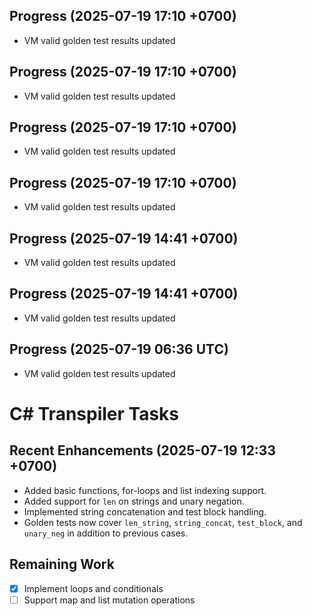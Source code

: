 ## Progress (2025-07-19 17:10 +0700)
- VM valid golden test results updated

## Progress (2025-07-19 17:10 +0700)
- VM valid golden test results updated

## Progress (2025-07-19 17:10 +0700)
- VM valid golden test results updated

## Progress (2025-07-19 17:10 +0700)
- VM valid golden test results updated

## Progress (2025-07-19 14:41 +0700)
- VM valid golden test results updated

## Progress (2025-07-19 14:41 +0700)
- VM valid golden test results updated

## Progress (2025-07-19 06:36 UTC)
- VM valid golden test results updated

# C# Transpiler Tasks

## Recent Enhancements (2025-07-19 12:33 +0700)
- Added basic functions, for-loops and list indexing support.
- Added support for `len` on strings and unary negation.
- Implemented string concatenation and test block handling.
- Golden tests now cover `len_string`, `string_concat`, `test_block`, and `unary_neg` in addition to previous cases.

## Remaining Work
- [x] Implement loops and conditionals
- [ ] Support map and list mutation operations
